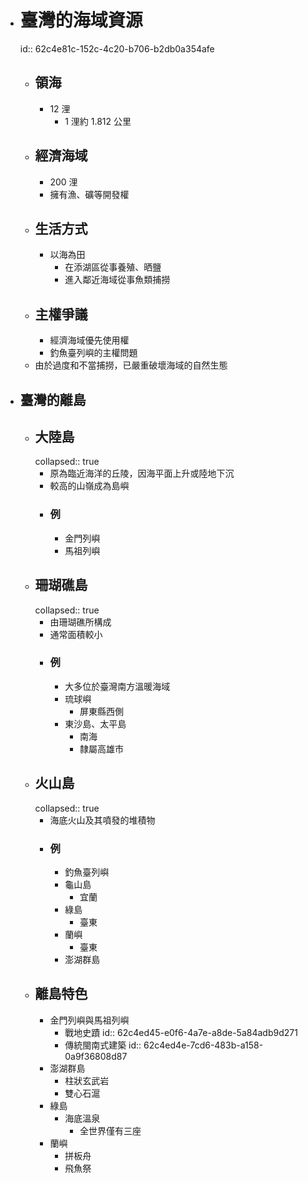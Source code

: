 - # 臺灣的海域資源
  id:: 62c4e81c-152c-4c20-b706-b2db0a354afe
	- ## 領海
		- 12 浬
			- 1 浬約 1.812 公里
	- ## 經濟海域
		- 200 浬
		- 擁有漁、礦等開發權
	- ## 生活方式
		- 以海為田
			- 在添湖區從事養殖、晒鹽
			- 進入鄰近海域從事魚類捕撈
	- ## 主權爭議
		- 經濟海域優先使用權
		- 釣魚臺列嶼的主權問題
	- 由於過度和不當捕撈，已嚴重破壞海域的自然生態
- ## 臺灣的離島
	- ## 大陸島
	  collapsed:: true
		- 原為臨近海洋的丘陵，因海平面上升或陸地下沉
		- 較高的山嶺成為島嶼
		- ### 例
			- 金門列嶼
			- 馬祖列嶼
	- ## 珊瑚礁島
	  collapsed:: true
		- 由珊瑚礁所構成
		- 通常面積較小
		- ### 例
			- 大多位於臺灣南方溫暖海域
			- 琉球嶼
				- 屏東縣西側
			- 東沙島、太平島
				- 南海
				- 隸屬高雄市
	- ## 火山島
	  collapsed:: true
		- 海底火山及其噴發的堆積物
		- ### 例
			- 釣魚臺列嶼
			- 龜山島
				- 宜蘭
			- 綠島
				- 臺東
			- 蘭嶼
				- 臺東
			- 澎湖群島
	- ## 離島特色
		- 金門列嶼與馬祖列嶼
			- 戰地史蹟
			  id:: 62c4ed45-e0f6-4a7e-a8de-5a84adb9d271
			- 傳統閩南式建築
			  id:: 62c4ed4e-7cd6-483b-a158-0a9f36808d87
		- 澎湖群島
			- 柱狀玄武岩
			- 雙心石滬
		- 綠島
			- 海底溫泉
				- 全世界僅有三座
		- 蘭嶼
			- 拼板舟
			- 飛魚祭